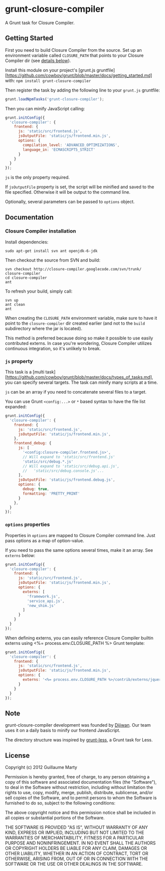 # grunt-closure-compiler

A Grunt task for Closure Compiler.

## Getting Started

First you need to build Closure Compiler from the source. Set up an environment variable called `CLOSURE_PATH` that points to your Closure Compiler dir (see [details below](#closure-compiler-installation)).

Install this module on your project's [grunt.js gruntfile][https://github.com/cowboy/grunt/blob/master/docs/getting_started.md] with: `npm install grunt-closure-compiler`

Then register the task by adding the following line to your `grunt.js` gruntfile:
```javascript
grunt.loadNpmTasks('grunt-closure-compiler');
```

Then you can minify JavaScript calling:
```javascript
grunt.initConfig({
  'closure-compiler': {
    frontend: {
      js: 'static/src/frontend.js',
      jsOutputFile: 'static/js/frontend.min.js',
      options: {
        compilation_level: 'ADVANCED_OPTIMIZATIONS',
        language_in: 'ECMASCRIPT5_STRICT'
      }
    }
  }
});
```

`js` is the only property required.

If `jsOutputFile` property is set, the script will be minified and saved to the file specified. Otherwise it will be output to the command line.

Optionally, several parameters can be passed to `options` object.

## Documentation

### Closure Compiler installation

Install dependencies:
```
sudo apt-get install svn ant openjdk-6-jdk
```

Then checkout the source from SVN and build:
```
svn checkout http://closure-compiler.googlecode.com/svn/trunk/ closure-compiler
cd closure-compiler
ant
```

To refresh your build, simply call:
```
svn up
ant clean
ant
```

When creating the `CLOSURE_PATH` environment variable, make sure to have it point to the `closure-compiler` dir created earlier (and not to the `build` subdirectory where the jar is located).

This method is preferred because doing so make it possible to use easily contributed externs. In case you're wondering, Closure Compiler utilizes continuous integration, so it's unlikely to break.

### `js` property

This task is a [multi task][https://github.com/cowboy/grunt/blob/master/docs/types_of_tasks.md], you can specify several targets. The task can minify many scripts at a time.

`js` can be an array if you need to concatenate several files to a target.

You can use Grunt `<config:...>` or `*` based syntax to have the file list expanded:
```javascript
grunt.initConfig({
  'closure-compiler': {
    frontend: {
      js: 'static/src/frontend.js',
      jsOutputFile: 'static/js/frontend.min.js',
    },
    frontend_debug: {
      js: [
        '<config:closure-compiler.frontend.js>',
        // Will expand to 'static/src/frontend.js'
        'static/src/debug.*.js'
        // Will expand to 'static/src/debug.api.js',
        //   'static/src/debug.console.js'...
      ],
      jsOutputFile: 'static/js/frontend.debug.js',
      options: {
        debug: true,
        formatting: 'PRETTY_PRINT'
      }
    },
  }
});
```

### `options` properties

Properties in `options` are mapped to Closure Compiler command line. Just pass options as a map of option-value.

If you need to pass the same options several times, make it an array. See `externs` below:
```javascript
grunt.initConfig({
  'closure-compiler': {
    frontend: {
      js: 'static/src/frontend.js',
      jsOutputFile: 'static/js/frontend.min.js',
      options: {
        externs: [
          'framework.js',
          'service_api.js',
          'new_shim.js'
        ]
      }
    }
  }
});
```

When defining externs, you can easily reference Closure Compiler builtin externs using <%= process.env.CLOSURE_PATH %> Grunt template:
```javascript
grunt.initConfig({
  'closure-compiler': {
    frontend: {
      js: 'static/src/frontend.js',
      jsOutputFile: 'static/js/frontend.min.js',
      options: {
        externs: '<%= process.env.CLOSURE_PATH %>/contrib/externs/jquery-1.7.js'
      }
    }
  }
});
```

## Note

grunt-closure-compiler development was founded by [Dijiwan](http://www.dijiwan.com/). Our team uses it on a daily basis to minify our frontend JavaScript.

The directory structure was inspired by [grunt-less](https://github.com/jharding/grunt-less), a Grunt task for Less.

## License

Copyright (c) 2012 Guillaume Marty

Permission is hereby granted, free of charge, to any person
obtaining a copy of this software and associated documentation
files (the "Software"), to deal in the Software without
restriction, including without limitation the rights to use,
copy, modify, merge, publish, distribute, sublicense, and/or sell
copies of the Software, and to permit persons to whom the
Software is furnished to do so, subject to the following
conditions:

The above copyright notice and this permission notice shall be
included in all copies or substantial portions of the Software.

THE SOFTWARE IS PROVIDED "AS IS", WITHOUT WARRANTY OF ANY KIND,
EXPRESS OR IMPLIED, INCLUDING BUT NOT LIMITED TO THE WARRANTIES
OF MERCHANTABILITY, FITNESS FOR A PARTICULAR PURPOSE AND
NONINFRINGEMENT. IN NO EVENT SHALL THE AUTHORS OR COPYRIGHT
HOLDERS BE LIABLE FOR ANY CLAIM, DAMAGES OR OTHER LIABILITY,
WHETHER IN AN ACTION OF CONTRACT, TORT OR OTHERWISE, ARISING
FROM, OUT OF OR IN CONNECTION WITH THE SOFTWARE OR THE USE OR
OTHER DEALINGS IN THE SOFTWARE.
